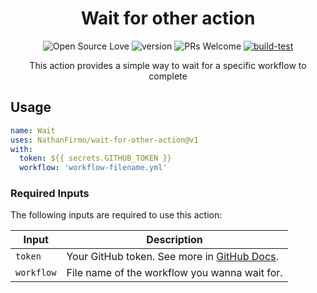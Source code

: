 <div align=center>

# Wait for other action

![Open Source Love](https://badges.frapsoft.com/os/mit/mit.svg?v=102)
![version](https://img.shields.io/github/package-json/v/NathanFirmo/wait-for-other-action)
![PRs Welcome](https://img.shields.io/badge/PRs-welcome-brightgreen.svg)
[![build-test](https://github.com/NathanFirmo/wait-for-other-action/actions/workflows/test.yml/badge.svg)](https://github.com/NathanFirmo/wait-for-other-action/actions/workflows/test.yml)

This action provides a simple way to wait for a specific workflow to complete

</div>

## Usage

~~~yml
name: Wait 
uses: NathanFirmo/wait-for-other-action@v1
with:
  token: ${{ secrets.GITHUB_TOKEN }}
  workflow: 'workflow-filename.yml'
~~~


### Required Inputs
The following inputs are required to use this action:

| Input | Description |
| --- | --- |
| `token` | Your GitHub token. See more in [GitHub Docs](https://docs.github.com/en/actions/security-guides/automatic-token-authentication). |
| `workflow` | File name of the workflow you wanna wait for. |
